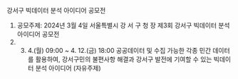 강서구 빅데이터 분석 아이디어 공모전 

1. 공모주제:
2024년 3월 4일 서울특별시 강 서 구 청 장
제3회 강서구 빅데이터 분석 아이디어 공모전
2024. 3. 4.(월) 09:00 ~ 4. 12.(금) 18:00
공공데이터 및 수집 가능한 각종 민간 데이터를 활용하여, 강서구민의 불편사항 해결과 강서구 발전에 기여할 수 있는 빅데이터 분석 아이디어 (자유주제)
